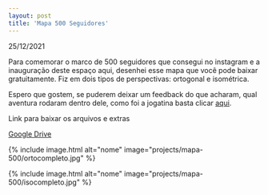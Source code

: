 ```yaml
---
layout: post
title: 'Mapa 500 Seguidores'
---
```


25/12/2021

Para comemorar o marco de 500 seguidores que consegui no instagram e a inauguração deste espaço aqui, desenhei esse mapa que você pode baixar gratuitamente.
Fiz em dois tipos de perspectivas: ortogonal e isométrica.

Espero que gostem, se puderem deixar um feedback do que acharam, qual aventura rodaram dentro dele, como foi a jogatina basta clicar [aqui](https://www.instagram.com/p/CX6vzcwL8a5/).

Link para baixar os arquivos e extras

[Google Drive](https://drive.google.com/drive/folders/15hKorDKljWeT20CZ3N8-EY0t-R4kotwF?usp=sharing")

{% include image.html alt="nome" image="projects/mapa-500/ortocompleto.jpg" %}

{% include image.html alt="nome" image="projects/mapa-500/isocompleto.jpg" %}
